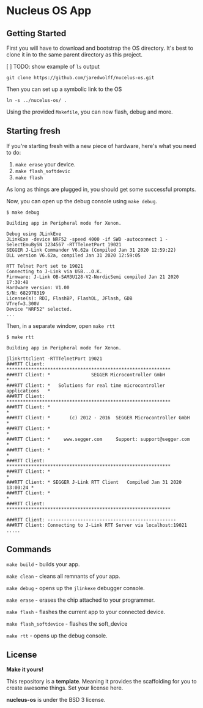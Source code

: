 # Nucleus OS App

## Getting Started

First you will have to download and bootstrap the OS directory.
It's best to clone it in to the same parent directory as this project.

[ ] TODO: show example of `ls` output

```
git clone https://github.com/jaredwolff/nucelus-os.git
```

Then you can set up a symbolic link to the OS

```
ln -s ../nucelus-os/ .
```

Using the provided `Makefile`, you can now flash, debug and more.

## Starting fresh

If you're starting fresh with a new piece of hardware, here's what you need to do:

1. `make erase` your device.
1. `make flash_softdevic`
1. `make flash`

As long as things are plugged in, you should get some successful prompts.

Now, you can open up the debug console using `make debug`.

```
$ make debug

Building app in Peripheral mode for Xenon.

Debug using JLinkExe
JLinkExe -device NRF52 -speed 4000 -if SWD -autoconnect 1 -SelectEmuBySN 1234567 -RTTTelnetPort 19021
SEGGER J-Link Commander V6.62a (Compiled Jan 31 2020 12:59:22)
DLL version V6.62a, compiled Jan 31 2020 12:59:05

RTT Telnet Port set to 19021
Connecting to J-Link via USB...O.K.
Firmware: J-Link OB-SAM3U128-V2-NordicSemi compiled Jan 21 2020 17:30:48
Hardware version: V1.00
S/N: 682978319
License(s): RDI, FlashBP, FlashDL, JFlash, GDB
VTref=3.300V
Device "NRF52" selected.
...

```

Then, in a separate window, open `make rtt`

```
$ make rtt

Building app in Peripheral mode for Xenon.

jlinkrttclient -RTTTelnetPort 19021
###RTT Client: ************************************************************
###RTT Client: *               SEGGER Microcontroller GmbH                *
###RTT Client: *   Solutions for real time microcontroller applications   *
###RTT Client: ************************************************************
###RTT Client: *                                                          *
###RTT Client: *       (c) 2012 - 2016  SEGGER Microcontroller GmbH       *
###RTT Client: *                                                          *
###RTT Client: *     www.segger.com     Support: support@segger.com       *
###RTT Client: *                                                          *
###RTT Client: ************************************************************
###RTT Client: *                                                          *
###RTT Client: * SEGGER J-Link RTT Client   Compiled Jan 31 2020 13:00:24 *
###RTT Client: *                                                          *
###RTT Client: ************************************************************

###RTT Client: -----------------------------------------------
###RTT Client: Connecting to J-Link RTT Server via localhost:19021 .....
```

## Commands

`make build` - builds your app.

`make clean` - cleans all remnants of your app.

`make debug` - opens up the `jlinkexe` debugger console.

`make erase` - erases the chip attached to your programmer.

`make flash` - flashes the current app to your connected device.

`make flash_softdevice` - flashes the soft_device

`make rtt` - opens up the debug console.

## License

**Make it yours!**

This repository is a **template**. Meaning it provides the scaffolding for you
to create awesome things. Set your license here.

**nucleus-os** is under the BSD 3 license.